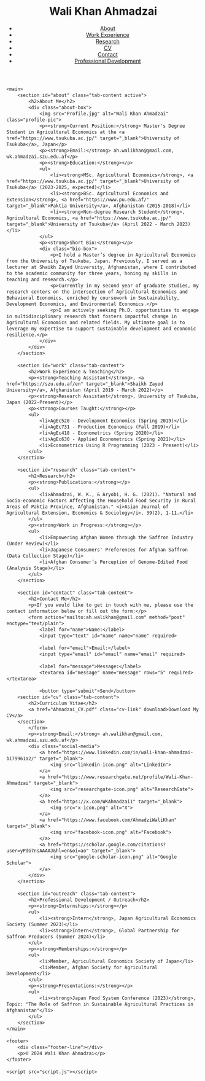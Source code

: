 <!DOCTYPE html>
<html lang="en">
<head>
    <meta charset="UTF-8">
    <meta name="viewport" content="width=device-width, initial-scale=1.0">
    <meta name="description" content="Wali Khan Ahmadzai's professional portfolio showcasing academic achievements, research, and work experience in Agricultural Economics.">
    <meta name="keywords" content="Wali Khan Ahmadzai, Agricultural Economics, Research, Work Experience, CV, Contact">
    <title>Wali Khan Ahmadzai's Portfolio</title>
    <link rel="stylesheet" href="style.css">
</head>
<body>
    <header>
        <div class="header-wrapper">
            <h1 class="portfolio-name">Wali Khan Ahmadzai</h1>
            <nav class="tabs-nav" aria-label="Main Navigation">
                <ul>
                    <li><a href="#" class="tab-link" data-tab="about" aria-current="page">About</a></li>
                    <li><a href="#" class="tab-link" data-tab="work">Work Experience</a></li>
                    <li><a href="#" class="tab-link" data-tab="research">Research</a></li>
                    <li><a href="#" class="tab-link" data-tab="cv">CV</a></li>
                    <li><a href="#" class="tab-link" data-tab="contact">Contact</a></li>
                    <li><a href="#" class="tab-link" data-tab="outreach">Professional Development</a></li>
                </ul>
            </nav>
        </div>
    </header>

    <main>
        <section id="about" class="tab-content active">
            <h2>About Me</h2>
            <div class="about-box">
                <img src="Profile.jpg" alt="Wali Khan Ahmadzai" class="profile-pic">
                <p><strong>Current Position:</strong> Master's Degree Student in Agricultural Economics at the <a href="https://www.tsukuba.ac.jp/" target="_blank">University of Tsukuba</a>, Japan</p>
                <p><strong>Email:</strong> ah.walikhan@gmail.com, wk.ahmadzai.szu.edu.af</p>
                <p><strong>Education:</strong></p>
                <ul>
                    <li><strong>MSc. Agricultural Economics</strong>, <a href="https://www.tsukuba.ac.jp/" target="_blank">University of Tsukuba</a> (2023-2025, expected)</li>
                    <li><strong>BSc. Agricultural Economics and Extension</strong>, <a href="https://www.pu.edu.af/" target="_blank">Paktia University</a>, Afghanistan (2015-2018)</li>
                    <li><strong>Non-degree Research Student</strong>, Agricultural Economics, <a href="https://www.tsukuba.ac.jp/" target="_blank">University of Tsukuba</a> (April 2022 - March 2023)</li>
                </ul>
                <p><strong>Short Bio:</strong></p>
                <div class="bio-box">
                    <p>I hold a Master’s degree in Agricultural Economics from the University of Tsukuba, Japan. Previously, I served as a lecturer at Shaikh Zayed University, Afghanistan, where I contributed to the academic community for three years, honing my skills in teaching and research.</p>
                    <p>Currently in my second year of graduate studies, my research centers on the intersection of Agricultural Economics and Behavioral Economics, enriched by coursework in Sustainability, Development Economics, and Environmental Economics.</p>
                    <p>I am actively seeking Ph.D. opportunities to engage in multidisciplinary research that fosters impactful change in Agricultural Economics and related fields. My ultimate goal is to leverage my expertise to support sustainable development and economic resilience.</p>
                </div>
            </div>
        </section>

        <section id="work" class="tab-content">
            <h2>Work Experience & Teaching</h2>
            <p><strong>Teaching Assistant</strong>, <a href="https://szu.edu.af/en" target="_blank">Shaikh Zayed University</a>, Afghanistan (April 2019 - March 2022)</p>
            <p><strong>Research Assistant</strong>, University of Tsukuba, Japan (2022-Present)</p>
            <p><strong>Courses Taught:</strong></p>
            <ul>
                <li>AgEc520 - Development Economics (Spring 2019)</li>
                <li>AgEc731 - Production Economics (Fall 2019)</li>
                <li>AgEc418 - Econometrics (Spring 2020)</li>
                <li>AgEc630 - Applied Econometrics (Spring 2021)</li>
                <li>Econometrics Using R Programming (2023 - Present)</li>
            </ul>
        </section>

        <section id="research" class="tab-content">
            <h2>Research</h2>
            <p><strong>Publications:</strong></p>
            <ul>
                <li>Ahmadzai, W. K., & Aryobi, H. G. (2021). "Natural and Socio-economic Factors Affecting the Household Food Security in Rural Areas of Paktia Province, Afghanistan." <i>Asian Journal of Agricultural Extension, Economics & Sociology</i>, 39(2), 1-11.</li>
            </ul>
            <p><strong>Work in Progress:</strong></p>
            <ul>
                <li>Empowering Afghan Women through the Saffron Industry (Under Review)</li>
                <li>Japanese Consumers' Preferences for Afghan Saffron (Data Collection Stage)</li>
                <li>Afghan Consumer’s Perception of Genome-Edited Food (Analysis Stage)</li>
            </ul>
        </section>

        <section id="contact" class="tab-content">
            <h2>Contact Me</h2>
            <p>If you would like to get in touch with me, please use the contact information below or fill out the form:</p>
            <form action="mailto:ah.walikhan@gmail.com" method="post" enctype="text/plain">
                <label for="name">Name:</label>
                <input type="text" id="name" name="name" required>
                
                <label for="email">Email:</label>
                <input type="email" id="email" name="email" required>
                
                <label for="message">Message:</label>
                <textarea id="message" name="message" rows="5" required></textarea>
                
                <button type="submit">Send</button>
        <section id="cv" class="tab-content">
            <h2>Curriculum Vitae</h2>
            <a href="Ahmadzai_CV.pdf" class="cv-link" download>Download My CV</a>
        </section>
            </form>
            <p><strong>Email:</strong> ah.walikhan@gmail.com, wk.ahmadzai.szu.edu.af</p>
            <div class="social-media">
                <a href="https://www.linkedin.com/in/wali-khan-ahmadzai-b179961a2/" target="_blank">
                    <img src="linkedin-icon.png" alt="LinkedIn">
                </a>
                <a href="https://www.researchgate.net/profile/Wali-Khan-Ahmadzai" target="_blank">
                    <img src="researchgate-icon.png" alt="ResearchGate">
                </a>
                <a href="https://x.com/WKAhmadzai1" target="_blank">
                    <img src="x-icon.png" alt="X">
                </a>
                <a href="https://www.facebook.com/AhmadziWaliKhan" target="_blank">
                    <img src="facebook-icon.png" alt="Facebook">
                </a>
                <a href="https://scholar.google.com/citations?user=yPdG7nsAAAAJ&hl=en&oi=ao" target="_blank">
                    <img src="google-scholar-icon.png" alt="Google Scholar">
                </a>
            </div>
        </section>

        <section id="outreach" class="tab-content">
            <h2>Professional Development / Outreach</h2>
            <p><strong>Internships:</strong></p>
            <ul>
                <li><strong>Intern</strong>, Japan Agricultural Economics Society (Summer 2023)</li>
                <li><strong>Intern</strong>, Global Partnership for Saffron Producers (Summer 2024)</li>
            </ul>
            <p><strong>Memberships:</strong></p>
            <ul>
                <li>Member, Agricultural Economics Society of Japan</li>
                <li>Member, Afghan Society for Agricultural Development</li>
            </ul>
            <p><strong>Presentations:</strong></p>
            <ul>
                <li><strong>Japan Food System Conference (2023)</strong>, Topic: "The Role of Saffron in Sustainable Agricultural Practices in Afghanistan"</li>
            </ul>
        </section>
    </main>

    <footer>
        <div class="footer-line"></div>
        <p>© 2024 Wali Khan Ahmadzai</p>
    </footer>

    <script src="script.js"></script>
</body>
</html>
